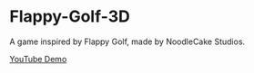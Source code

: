 # Flappy-Golf-3D
A game inspired by Flappy Golf, made by NoodleCake Studios.

[YouTube Demo](https://youtu.be/5VJxFsQfg6c "Demo")
